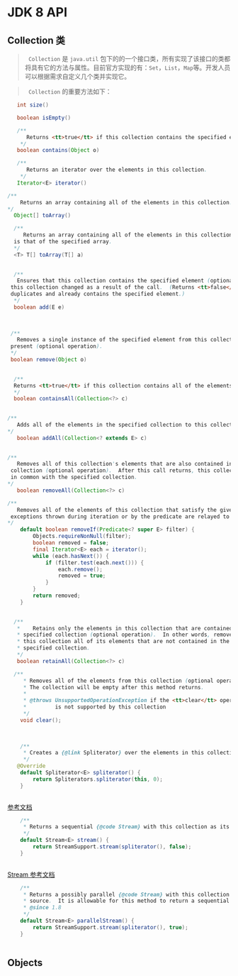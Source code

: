 # JDK 8 API

## Collection 类

>   `Collection` 是 `java.util` 包下的的一个接口类，所有实现了该接口的类都将具有它的方法与属性。目前官方实现的有：`Set`，`List`，`Map`等。开发人员可以根据需求自定义几个类并实现它。

>   `Collection` 的重要方法如下：

>>   
``` java 
   int size()
```

``` java 
   boolean isEmpty()
``` 

``` java 
   /**
      Returns <tt>true</tt> if this collection contains the specified element.
    */
   boolean contains(Object o)
```   

``` java 
   /**
      Returns an iterator over the elements in this collection.
    */
   Iterator<E> iterator()
``` 

 ``` java 
/**
     Returns an array containing all of the elements in this collection.
*/
   Object[] toArray()
 ``` 

 ``` java 
   /**
      Returns an array containing all of the elements in this collection; the runtime type of the returned array 
   is that of the specified array.
   */
   <T> T[] toArray(T[] a)
   
 ``` 
 
 ``` java 
   /**
    Ensures that this collection contains the specified element (optional operation).  Returns <tt>true</tt> if 
  this collection changed as a result of the call.  (Returns <tt>false</tt> if this collection does not permit 
  duplicates and already contains the specified element.)
   */
   boolean add(E e)
   
 ``` 
 
  ``` java 
   
   /**
     Removes a single instance of the specified element from this collection, if it is 
   present (optional operation).
   */
   boolean remove(Object o)
   
 ``` 
 
 ``` java 
   /**
   Returns <tt>true</tt> if this collection contains all of the elements in the specified collection.
   */
   boolean containsAll(Collection<?> c)
   
 ``` 
 
``` java 
/**
   Adds all of the elements in the specified collection to this collection (optional operation).
*/
   boolean addAll(Collection<? extends E> c)
   
``` 

``` java 
/**
   Removes all of this collection's elements that are also contained in the specified 
 collection (optional operation).  After this call returns, this collection will contain no elements 
 in common with the specified collection.
*/
   boolean removeAll(Collection<?> c)
```

``` java 
/**
   Removes all of the elements of this collection that satisfy the given predicate.  Errors or runtime 
 exceptions thrown during iteration or by the predicate are relayed to the caller.
*/
    default boolean removeIf(Predicate<? super E> filter) {
        Objects.requireNonNull(filter);
        boolean removed = false;
        final Iterator<E> each = iterator();
        while (each.hasNext()) {
            if (filter.test(each.next())) {
                each.remove();
                removed = true;
            }
        }
        return removed;
    }
   
```

``` java  
  /**
   *    Retains only the elements in this collection that are contained in the
   * specified collection (optional operation).  In other words, removes from
   * this collection all of its elements that are not contained in the
   * specified collection.
   */
   boolean retainAll(Collection<?> c)
```

``` java 
  /**
     * Removes all of the elements from this collection (optional operation).
     * The collection will be empty after this method returns.
     *
     * @throws UnsupportedOperationException if the <tt>clear</tt> operation
     *         is not supported by this collection
     */
    void clear();
   
```

``` java 
   
    /**
     * Creates a {@link Spliterator} over the elements in this collection.
     */
   @Override
    default Spliterator<E> spliterator() {
        return Spliterators.spliterator(this, 0);
    }
   
```
[参考文档](http://blog.csdn.net/lh513828570/article/details/56673804)


``` java 
    /**
     * Returns a sequential {@code Stream} with this collection as its source.
     */
    default Stream<E> stream() {
        return StreamSupport.stream(spliterator(), false);
    }
   
```
[Stream 参考文档](https://www.ibm.com/developerworks/cn/java/j-lo-java8streamapi/ "IBM 之 Java 8 中的 Streams API 详解")

``` java 
    /**
     * Returns a possibly parallel {@code Stream} with this collection as its
     * source.  It is allowable for this method to return a sequential stream.
     * @since 1.8
     */
    default Stream<E> parallelStream() {
        return StreamSupport.stream(spliterator(), true);
    }
   
```

## Objects
``` java 

   
```
``` java 

   
```
``` java 

   
```
``` java 

   
```
``` java 

   
```
``` java 

   
```
``` java 

   
```
